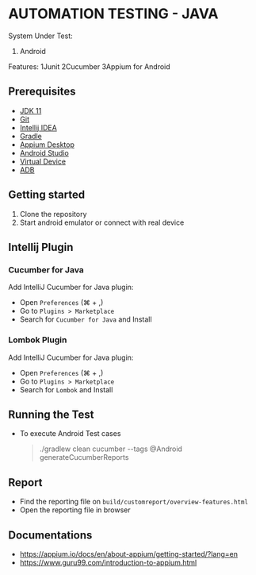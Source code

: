 # AUTOMATION TESTING - JAVA

System Under Test:
1. Android

Features:
1Junit
2Cucumber
3Appium for Android

## Prerequisites
* [JDK 11](https://docs.oracle.com/en/java/javase/11/install/overview-jdk-installation.html#GUID-8677A77F-231A-40F7-98B9-1FD0B48C346A)
* [Git](https://git-scm.com/downloads)
* [Intellij IDEA](https://www.jetbrains.com/idea/download/)
* [Gradle](https://gradle.org/install/)
* [Appium Desktop](https://github.com/appium/appium-desktop)
* [Android Studio](https://developer.android.com/studio)
* [Virtual Device](https://developer.android.com/studio/run/managing-avds)
* [ADB](https://developer.android.com/studio/command-line/adb)

## Getting started
1. Clone the repository
2. Start android emulator or connect with real device

## Intellij Plugin
### Cucumber for Java
Add IntelliJ Cucumber for Java plugin:

* Open `Preferences` (⌘ + ,)
* Go to `Plugins > Marketplace`
* Search for `Cucumber for Java` and Install

### Lombok Plugin
Add IntelliJ Cucumber for Java plugin:
* Open `Preferences` (⌘ + ,)
* Go to `Plugins > Marketplace`
* Search for `Lombok` and Install

## Running the Test
* To execute Android Test cases
  > ./gradlew clean cucumber --tags @Android generateCucumberReports

## Report
* Find the reporting file on `build/customreport/overview-features.html`
* Open the reporting file in browser

## Documentations
* https://appium.io/docs/en/about-appium/getting-started/?lang=en
* https://www.guru99.com/introduction-to-appium.html
